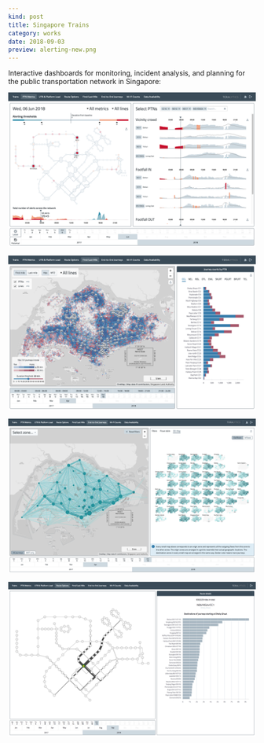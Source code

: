 ```yaml
---
kind: post
title: Singapore Trains
category: works
date: 2018-09-03
preview: alerting-new.png
---
```


Interactive dashboards 
for monitoring, incident analysis, 
and planning for the public transportation network in Singapore:

![](alerting-new.png)

![](first-mile.png)

![](od-2.png)

![](route-options.png)
